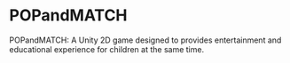 # POPandMATCH
POPandMATCH: A Unity 2D game designed to provides entertainment and educational experience for children at the same time. 
